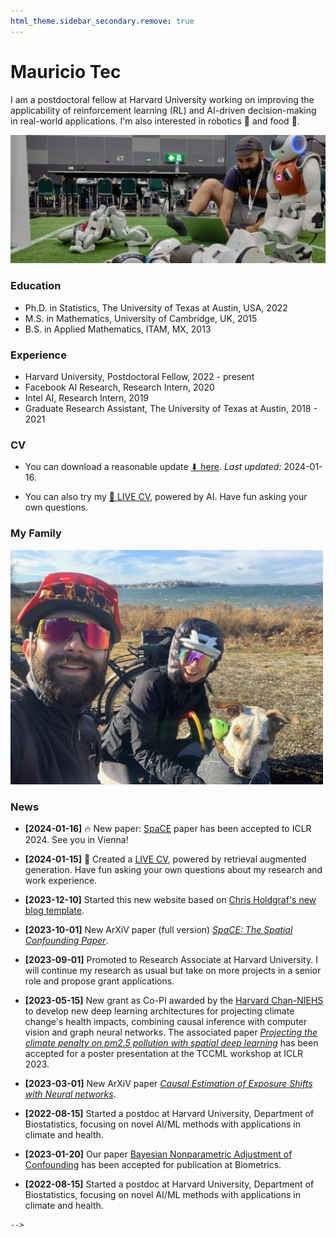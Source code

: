 ```yaml
---
html_theme.sidebar_secondary.remove: true
---
```

# Mauricio Tec

I am a postdoctoral fellow at Harvard University working on improving the applicability of reinforcement learning (RL) and AI-driven decision-making in real-world applications. I'm also interested in robotics 🤖 and food 🍣.


![robot-detective](_static/robot-detective.jpeg)
<!-- <img src="_static/robot-detective.jpeg" alt="robot-detective" width="700"/> -->

<!-- ::::{grid}
:::{grid-item-card}
:link: about
More about me ℹ️
::: -->
<!-- :::{grid-item-card}
:link: projects
Projects I've worked on 🔧
:::
:::{grid-item-card}
:link: blog
My blog 📝  
::: -->
<!-- :::: -->


### Education

* Ph.D. in Statistics, The University of Texas at Austin, USA, 2022
* M.S. in Mathematics, University of Cambridge, UK, 2015
* B.S. in Applied Mathematics, ITAM, MX, 2013

### Experience
* Harvard University, Postdoctoral Fellow, 2022 - present
* Facebook AI Research, Research Intern, 2020
* Intel AI, Research Intern, 2019
* Graduate Research Assistant, The University of Texas at Austin, 2018 - 2021

### CV

* You can download a reasonable update <a href="_static/cv.pdf" target="_blank"> ⬇ here</a>. *Last updated:* 2024-01-16.


* You can also try my [🤖 LIVE CV](https://mauriciogtec-live-cv.streamlit.app), powered by AI. Have fun asking your own questions.
  


### My Family

<img src="_static/family.jpeg" alt="family" width="500"/>


### News

- **[2024-01-16]** 🔥 New paper: [SpaCE](https://arxiv.org/pdf/2312.00710.pdf) paper has been accepted to ICLR 2024. See you in Vienna!

- **[2024-01-15]** 🤖 Created a [LIVE CV](https://mauriciogtec-live-cv.streamlit.app), powered by retrieval augmented generation. Have fun asking your own questions about my research and work experience.

- **[2023-12-10]** Started this new website based on [Chris Holdgraf's new blog template](https://chrisholdgraf.com/blog/2020/sphinx-blogging/).

- **[2023-10-01]** New ArXiV paper (full version) [*SpaCE: The Spatial Confounding Paper*](https://arxiv.org/pdf/2312.00710.pdf).

- **[2023-09-01]** Promoted to Research Associate at Harvard University. I will continue my research as usual but take on more projects in a senior role and propose grant applications.
  
- **[2023-05-15]** New grant as Co-PI awarded by the [Harvard Chan-NIEHS](https://www.hsph.harvard.edu/niehs/) to develop new deep learning architectures for projecting climate change's health impacts, combining causal inference with computer vision and graph neural networks. The associated paper [*Projecting the climate penalty on pm2.5 pollution with spatial deep learning*](https://www.climatechange.ai/papers/iclr2023/63) has been accepted for a poster presentation at the TCCML workshop at ICLR 2023.
  
- **[2023-03-01]** New ArXiV paper [*Causal Estimation of Exposure Shifts with Neural networks*](https://arxiv.org/pdf/2302.02560.pdf).

- **[2022-08-15]** Started a postdoc at Harvard University, Department of Biostatistics, focusing on novel AI/ML methods with applications in climate and health.

- **[2023-01-20]** Our paper [Bayesian Nonparametric Adjustment of Confounding](https://onlinelibrary.wiley.com/doi/abs/10.1111/biom.13833) has been accepted for publication at Biometrics.
  
- **[2022-08-15]** Started a postdoc at Harvard University, Department of Biostatistics, focusing on novel AI/ML methods with applications in climate and health.
  

<!-- 
```{toctree}
:maxdepth: 2
:hidden:
<!-- livecv -->
```
-->

